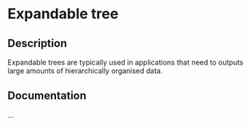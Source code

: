 # Expandable tree

## Description
Expandable trees are typically used in applications that need to outputs large amounts of hierarchically organised data.

## Documentation
…
